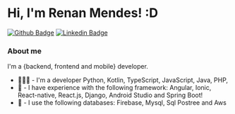 
# Hi, I'm Renan Mendes! :D

[![Github Badge](https://img.shields.io/badge/-Github-000?style=flat-square&logo=Github&logoColor=white&link=https://github.com/fagnerpsantos)](https://github.com/fagnerpsantos)
[![Linkedin Badge](https://img.shields.io/badge/-LinkedIn-blue?style=flat-square&logo=Linkedin&logoColor=white&link=https://www.linkedin.com/in/fagnerpsantos/)](https://www.linkedin.com/in/renan-mendes-b2a216198/)


### About me
I'm a {backend, frontend and mobile} developer.

-  👨🏼‍🏫 - I'm a developer Python, Kotlin, TypeScript, JavaScript, Java, PHP,
-  👨 - I have experience with the following framework: Angular, Ionic, React-native, React.js, Django, Android Studio and Spring Boot!
-  👨 - I use the following databases: Firebase, Mysql, Sql Postree and Aws


